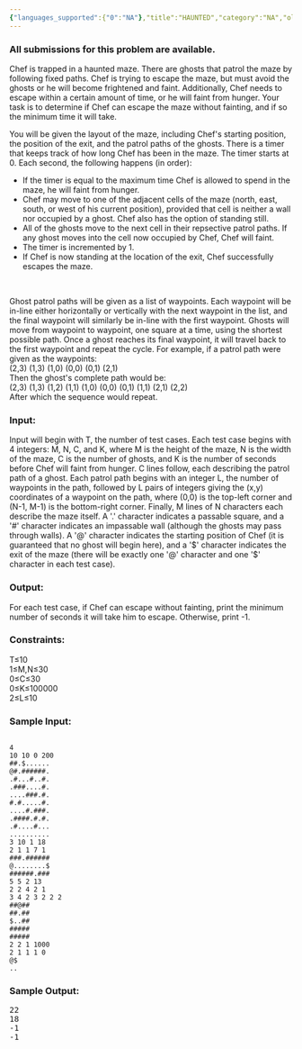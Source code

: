 ```yaml
---
{"languages_supported":{"0":"NA"},"title":"HAUNTED","category":"NA","old_version":true,"problem_code":"HAUNTED","tags":{"0":"NA"},"layout":"problem"}
---
```


<h3> All submissions for this problem are available. </h3><p>Chef is trapped in a haunted maze. There are ghosts that patrol the maze by following fixed paths. Chef is trying to escape the maze, but must avoid the ghosts or he will become frightened and faint. Additionally, Chef needs to escape within a certain amount of time, or he will faint from hunger. Your task is to determine if Chef can escape the maze without fainting, and if so the minimum time it will take.</p>
<p>You will be given the layout of the maze, including Chef's starting position, the position of the exit, and the patrol paths of the ghosts. There is a timer that keeps track of how long Chef has been in the maze.  The timer starts at 0. Each second, the following happens (in order):</p>
<ul>
<li>If the timer is equal to the maximum time Chef is allowed to spend in the maze, he will faint from hunger.</li>
<li>Chef may move to one of the adjacent cells of the maze (north, east, south, or west of his current position), provided that cell is neither a wall nor occupied by a ghost. Chef also has the option of standing still. </li>
<li>All of the ghosts move to the next cell in their repsective patrol paths. If any ghost moves into the cell now occupied by Chef, Chef will faint.</li>
<li>The timer is incremented by 1.</li>
<li>If Chef is now standing at the location of the exit, Chef successfully escapes the maze.</li>
</ul>
<p> </p>
<p>Ghost patrol paths will be given as a list of waypoints. Each waypoint will be in-line either horizontally or vertically with the next waypoint in the list, and the final waypoint will similarly be in-line with the first waypoint. Ghosts will move from waypoint to waypoint, one square at a time, using the shortest possible path. Once a ghost reaches its final waypoint, it will travel back to the first waypoint and repeat the cycle. For example, if a patrol path were given as the waypoints:<br /> (2,3) (1,3) (1,0) (0,0) (0,1) (2,1)<br /> Then the ghost's complete path would be:<br /> (2,3) (1,3) (1,2) (1,1) (1,0) (0,0) (0,1) (1,1) (2,1) (2,2)<br /> After which the sequence would repeat.</p>
<h3>Input:</h3>
<p>Input will begin with T, the number of test cases. Each test case begins with 4 integers: M, N, C, and K, where M is the height of the maze, N is the width of the maze, C is the number of ghosts, and K is the number of seconds before Chef will faint from hunger. C lines follow, each describing the patrol path of a ghost. Each patrol path begins with an integer L, the number of waypoints in the path, followed by L pairs of integers giving the (x,y) coordinates of a waypoint on the path, where (0,0) is the top-left corner and (N-1, M-1) is the bottom-right corner. Finally, M lines of N characters each describe the maze itself.  A '.' character indicates a passable square, and a '#' character indicates an impassable wall (although the ghosts may pass through walls).  A '@' character indicates the starting position of Chef (it is guaranteed that no ghost will begin here), and a '$' character indicates the exit of the maze (there will be exactly one '@' character and one '$' character in each test case).</p>
<h3>Output:</h3>
<p>For each test case, if Chef can escape without fainting, print the minimum number of seconds it will take him to escape. Otherwise, print -1.</p>
<h3>Constraints:</h3>
<p>T≤10<br /> 1≤M,N≤30<br /> 0≤C≤30<br /> 0≤K≤100000<br /> 2≤L≤10</p>
<h3>Sample Input:</h3>
<pre><code>
4
10 10 0 200
##.$......
@#.######.
.#...#..#.
.###....#.
....###.#.
#.#.....#.
....#.###.
.####.#.#.
.#....#...
..........
3 10 1 18
2 1 1 7 1
###.######
@........$
######.###
5 5 2 13
2 2 4 2 1
3 4 2 3 2 2 2
##@##
##.##
$..##
#####
#####
2 2 1 1000
2 1 1 1 0
@$
..
</code></pre>
<h3>Sample Output:</h3>
<pre>22
18
-1
-1
</pre>
<p></p>    